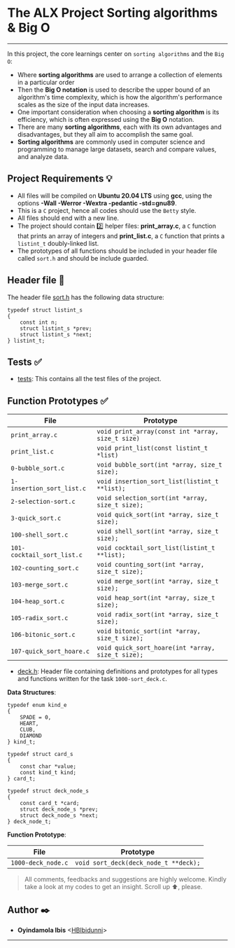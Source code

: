 # The ALX Project Sorting algorithms & Big O
---------
In this project, the core learnings center on `sorting algorithms` and the `Big O`:

* Where <b>sorting algorithms</b> are used to arrange a collection of elements in a particular order
* Then the <b>Big O notation</b> is used to describe the upper bound of an algorithm's time complexity, which is how the algorithm's performance scales as the size of the input data increases.
* One important consideration when choosing a <b>sorting algorithm</b> is its efficiency, which is often expressed using the <b>Big O</b> notation.
* There are many <b>sorting algorithms</b>, each with its own advantages and disadvantages, but they all aim to accomplish the same goal. 
* <b>Sorting algorithms</b> are commonly used in computer science and programming to manage large datasets, search and compare values, and analyze data. 

## Project Requirements :bulb:
* All files will be compiled on <b>Ubuntu 20.04 LTS</b> using <b>gcc</b>, using the options <b>-Wall -Werror -Wextra -pedantic -std=gnu89</b>.
* This is a `C` project, hence all codes should use the `Betty` style.
* All files should end with a new line.
* The project should contain :two: helper files: <b>print_array.c</b>,  a `C` function that prints an array of integers and <b>print_list.c</b>,  a `C` function that prints a `listint_t` doubly-linked list.
* The prototypes of all functions should be included in your header file called `sort.h` and should be include guarded.

## Header file :file_folder:
The header file [sort.h](./sort.h) has the following data structure:

```
typedef struct listint_s
{
	const int n;
	struct listint_s *prev;
	struct listint_s *next;
} listint_t;
```
## Tests :white_check_mark:
* [tests](./tests): This contains all the test files of the project.

## Function Prototypes :white_check_mark:

| File                       | Prototype                                         |
| -------------------------- | ------------------------------------------------- |
| `print_array.c`            | `void print_array(const int *array, size_t size)` |
| `print_list.c`             | `void print_list(const listint_t *list)`          |
| `0-bubble_sort.c`          | `void bubble_sort(int *array, size_t size);`      |
| `1-insertion_sort_list.c`  | `void insertion_sort_list(listint_t **list);`     |
| `2-selection-sort.c`       | `void selection_sort(int *array, size_t size);`   |
| `3-quick_sort.c`           | `void quick_sort(int *array, size_t size);`       |
| `100-shell_sort.c`         | `void shell_sort(int *array, size_t size);`       |
| `101-cocktail_sort_list.c` | `void cocktail_sort_list(listint_t **list);`      |
| `102-counting_sort.c`      | `void counting_sort(int *array, size_t size);`    |
| `103-merge_sort.c`         | `void merge_sort(int *array, size_t size);`       |
| `104-heap_sort.c`          | `void heap_sort(int *array, size_t size);`        |
| `105-radix_sort.c`         | `void radix_sort(int *array, size_t size);`       |
| `106-bitonic_sort.c`       | `void bitonic_sort(int *array, size_t size);`     |
| `107-quick_sort_hoare.c`   | `void quick_sort_hoare(int *array, size_t size);` |

* [deck.h](./deck.h): Header file containing definitions and prototypes for all types and functions written for the task `1000-sort_deck.c`.

<b>Data Structures</b>:
```
typedef enum kind_e
{
	SPADE = 0,
	HEART,
	CLUB,
	DIAMOND
} kind_t;

typedef struct card_s
{
	const char *value;
	const kind_t kind;
} card_t;

typedef struct deck_node_s
{
	const card_t *card;
	struct deck_node_s *prev;
	struct deck_node_s *next;
} deck_node_t;
```

<b>Function Prototype</b>:

| File               | Prototype                             |
| ------------------ | ------------------------------------- |
| `1000-deck_node.c` | `void sort_deck(deck_node_t **deck);` |


> All comments, feedbacks and suggestions are highly welcome. Kindly take a look at my codes to get an insight. Scroll up :arrow_up:, please.


##  Author :black_nib:
*  __Oyindamola Ibis__ <[HBIbidunni](https://github.com/HBIbidunni)>
-------
